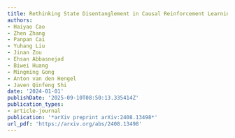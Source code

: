 ```yaml
---
title: Rethinking State Disentanglement in Causal Reinforcement Learning
authors:
- Haiyao Cao
- Zhen Zhang
- Panpan Cai
- Yuhang Liu
- Jinan Zou
- Ehsan Abbasnejad
- Biwei Huang
- Mingming Gong
- Anton van den Hengel
- Javen Qinfeng Shi
date: '2024-01-01'
publishDate: '2025-09-10T08:50:13.335414Z'
publication_types:
- article-journal
publication: '*arXiv preprint arXiv:2408.13498*'
url_pdf: 'https://arxiv.org/abs/2408.13498'
---
```

